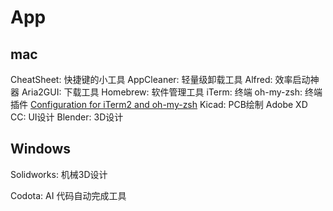 # App

## mac

CheatSheet: 快捷键的小工具
AppCleaner: 轻量级卸载工具
Alfred: 效率启动神器
Aria2GUI: 下载工具
Homebrew: 软件管理工具
iTerm: 终端
oh-my-zsh: 终端插件
[Configuration for iTerm2 and oh-my-zsh](docs/iTerm2+oh-my-zsh.md)
Kicad: PCB绘制
Adobe XD CC: UI设计
Blender: 3D设计

## Windows
Solidworks: 机械3D设计

Codota: AI 代码自动完成工具